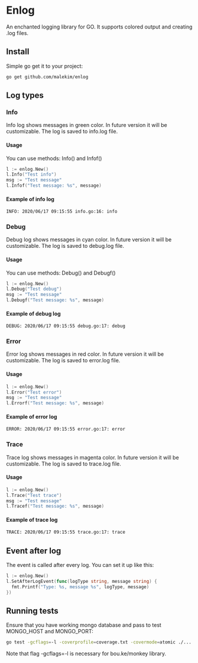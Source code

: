 # Enlog

An enchanted logging library for GO. It supports colored output and creating .log files.

## Install

Simple go get it to your project:
```bash
go get github.com/malekim/enlog
```

## Log types

### Info

Info log shows messages in green color. In future version it will be customizable. The log is saved to info.log file.

#### Usage

You can use methods: Info() and Infof()
```go
l := enlog.New()
l.Info("Test info")
msg := "Test message"
l.Infof("Test message: %s", message)
```

#### Example of info log

```bash
INFO: 2020/06/17 09:15:55 info.go:16: info
```

### Debug

Debug log shows messages in cyan color. In future version it will be customizable. The log is saved to debug.log file.

#### Usage

You can use methods: Debug() and Debugf()
```go
l := enlog.New()
l.Debug("Test debug")
msg := "Test message"
l.Debugf("Test message: %s", message)
```

#### Example of debug log

```bash
DEBUG: 2020/06/17 09:15:55 debug.go:17: debug
```

### Error

Error log shows messages in red color. In future version it will be customizable. The log is saved to error.log file.

#### Usage

```go
l := enlog.New()
l.Error("Test error")
msg := "Test message"
l.Errorf("Test message: %s", message)
```

#### Example of error log

```bash
ERROR: 2020/06/17 09:15:55 error.go:17: error
```

### Trace

Trace log shows messages in magenta color. In future version it will be customizable. The log is saved to trace.log file.

#### Usage

```go
l := enlog.New()
l.Trace("Test trace")
msg := "Test message"
l.Tracef("Test message: %s", message)
```

#### Example of trace log

```bash
TRACE: 2020/06/17 09:15:55 trace.go:17: trace
```

## Event after log

The event is called after every log. You can set it up like this:

```go
l := enlog.New()
l.SetAfterLogEvent(func(logType string, message string) {
  fmt.Printf("Type: %s, message %s", logType, message)
})
```

## Running tests

Ensure that you have working mongo database and pass to test MONGO_HOST and MONGO_PORT:
```bash
go test -gcflags=-l -coverprofile=coverage.txt -covermode=atomic ./... &&  go tool cover -html=coverage.txt
```

Note that flag -gcflags=-l is necessary for bou.ke/monkey library.